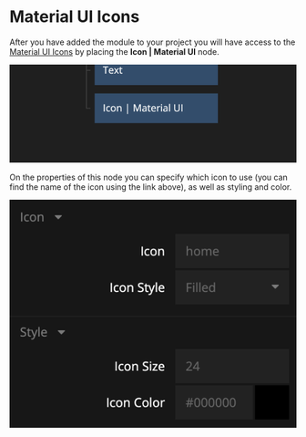 # Material UI Icons

After you have added the module to your project you will have access to the [Material UI Icons](https://material.io/resources/icons/?style=baseline) by placing the **Icon | Material UI** node.

![](mui-node.png ':class=img-size-m')

On the properties of this node you can specify which icon to use (you can find the name of the icon using the link above), as well as styling and color.

![](mui-props.png ':class=img-size-m')